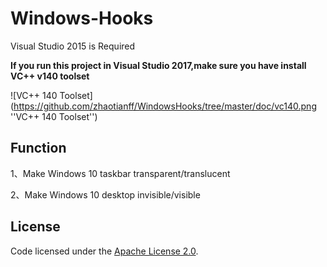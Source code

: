 # Windows-Hooks

Visual Studio 2015 is Required

**If you run this project in Visual Studio 2017,make sure you have install VC++ v140 toolset**

![VC++ 140 Toolset](https://github.com/zhaotianff/WindowsHooks/tree/master/doc/vc140.png ''VC++ 140 Toolset'')

## Function

1、Make Windows 10 taskbar transparent/translucent

2、Make Windows 10 desktop invisible/visible


## License

Code licensed under the [Apache License 2.0](LICENSE).

